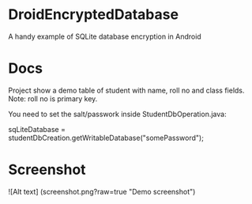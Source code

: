 # DroidEncryptedDatabase
A handy example of SQLite database encryption in Android

# Docs
Project show a demo table of student with name, roll no and class fields.
Note: roll no is primary key.

You need to set the salt/passwork inside StudentDbOperation.java:

sqLiteDatabase = studentDbCreation.getWritableDatabase("somePassword"); 

# Screenshot
![Alt text] (screenshot.png?raw=true "Demo screenshot")
